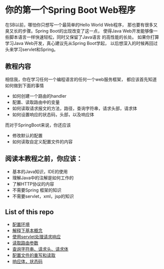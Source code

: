 # 你的第一个Spring Boot Web程序
在SB以前，哪怕你只想写一个最简单的Hello World Web程序，
那也要有很多又臭又长的步骤。Spring Boot的出现改变了这一点，
使得Java Web开发能够像一些脚本语言一样快速轻松，同时又保留了Java语言
的高性能的长处。
如果你打算学习Java Web开发，真心建议先从Spring Boot学起，
以后想深入的时候再回过头来学习servlet和Spring。

## 教程内容
相信我，你在学习任何一个编程语言的任何一个web服务框架，
都应该首先知道如何做到下面的事情
- 如何创建一个路由的handler
- 配置、读取路由中的变量
- 如何读取请求报文的方法，路径，查询字符串，请求头部，请求体
- 如何设置响应的状态码，头部，以及响应体

而对于SpringBoot来说，你还应该
- 修改默认的配置
- 如何读取自定义配置文件的内容

## 阅读本教程之前，你应该：
- 基本的Java知识，IDE的使用
- 理解Java中的注解是如何工作的
- 了解HTTP协议的内容
- 不需要Spring 框架的知识
- 不需要servlet，xml，jsp的知识

## List of this repo
- [配置环境](./set-env.md)
- [解释下基本概念](./concept.md)
- [使用servlet处理请求响应](./servlet.md)
- [读取路由参数](./router-args.md)
- [查询字符串、请求头、请求体](./request.nd)
- [配置文件的重写和读取](./conf.md)
- [响应体，状态码]()